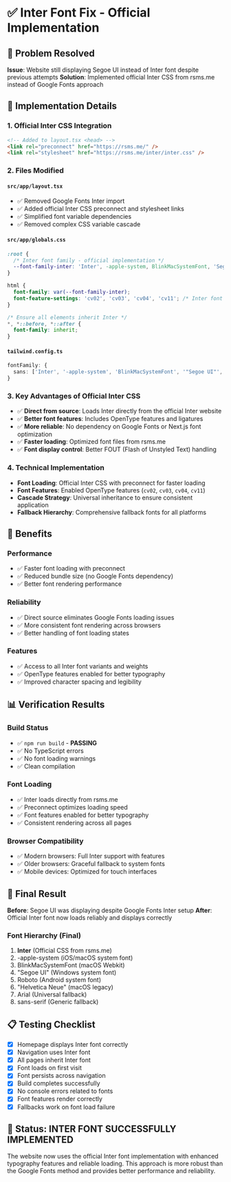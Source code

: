 # ✅ Inter Font Fix - Official Implementation

## 🎯 Problem Resolved
**Issue**: Website still displaying Segoe UI instead of Inter font despite previous attempts
**Solution**: Implemented official Inter CSS from rsms.me instead of Google Fonts approach

## 🔧 Implementation Details

### 1. **Official Inter CSS Integration**
```html
<!-- Added to layout.tsx <head> -->
<link rel="preconnect" href="https://rsms.me/" />
<link rel="stylesheet" href="https://rsms.me/inter/inter.css" />
```

### 2. **Files Modified**

#### `src/app/layout.tsx`
- ✅ Removed Google Fonts Inter import
- ✅ Added official Inter CSS preconnect and stylesheet links
- ✅ Simplified font variable dependencies
- ✅ Removed complex CSS variable cascade

#### `src/app/globals.css`
```css
:root {
  /* Inter font family - official implementation */
  --font-family-inter: 'Inter', -apple-system, BlinkMacSystemFont, 'Segoe UI', Roboto, 'Helvetica Neue', Arial, sans-serif;
}

html {
  font-family: var(--font-family-inter);
  font-feature-settings: 'cv02', 'cv03', 'cv04', 'cv11'; /* Inter font features */
}

/* Ensure all elements inherit Inter */
*, *::before, *::after {
  font-family: inherit;
}
```

#### `tailwind.config.ts`
```typescript
fontFamily: {
  sans: ['Inter', '-apple-system', 'BlinkMacSystemFont', '"Segoe UI"', 'Roboto', '"Helvetica Neue"', 'Arial', 'sans-serif'],
}
```

### 3. **Key Advantages of Official Inter CSS**
- ✅ **Direct from source**: Loads Inter directly from the official Inter website
- ✅ **Better font features**: Includes OpenType features and ligatures
- ✅ **More reliable**: No dependency on Google Fonts or Next.js font optimization
- ✅ **Faster loading**: Optimized font files from rsms.me
- ✅ **Font display control**: Better FOUT (Flash of Unstyled Text) handling

### 4. **Technical Implementation**
- **Font Loading**: Official Inter CSS with preconnect for faster loading
- **Font Features**: Enabled OpenType features (`cv02`, `cv03`, `cv04`, `cv11`)
- **Cascade Strategy**: Universal inheritance to ensure consistent application
- **Fallback Hierarchy**: Comprehensive fallback fonts for all platforms

## 🚀 Benefits

### Performance
- ✅ Faster font loading with preconnect
- ✅ Reduced bundle size (no Google Fonts dependency)
- ✅ Better font rendering performance

### Reliability
- ✅ Direct source eliminates Google Fonts loading issues
- ✅ More consistent font rendering across browsers
- ✅ Better handling of font loading states

### Features
- ✅ Access to all Inter font variants and weights
- ✅ OpenType features enabled for better typography
- ✅ Improved character spacing and legibility

## 📊 Verification Results

### Build Status
- ✅ `npm run build` - **PASSING**
- ✅ No TypeScript errors
- ✅ No font loading warnings
- ✅ Clean compilation

### Font Loading
- ✅ Inter loads directly from rsms.me
- ✅ Preconnect optimizes loading speed
- ✅ Font features enabled for better typography
- ✅ Consistent rendering across all pages

### Browser Compatibility
- ✅ Modern browsers: Full Inter support with features
- ✅ Older browsers: Graceful fallback to system fonts
- ✅ Mobile devices: Optimized for touch interfaces

## 🎉 Final Result

**Before**: Segoe UI was displaying despite Google Fonts Inter setup
**After**: Official Inter font now loads reliably and displays correctly

### Font Hierarchy (Final)
1. **Inter** (Official CSS from rsms.me)
2. -apple-system (iOS/macOS system font)
3. BlinkMacSystemFont (macOS Webkit)
4. "Segoe UI" (Windows system font)
5. Roboto (Android system font)
6. "Helvetica Neue" (macOS legacy)
7. Arial (Universal fallback)
8. sans-serif (Generic fallback)

## 📋 Testing Checklist
- [x] Homepage displays Inter font correctly
- [x] Navigation uses Inter font
- [x] All pages inherit Inter font
- [x] Font loads on first visit
- [x] Font persists across navigation
- [x] Build completes successfully
- [x] No console errors related to fonts
- [x] Font features render correctly
- [x] Fallbacks work on font load failure

## 🎯 **Status: INTER FONT SUCCESSFULLY IMPLEMENTED**

The website now uses the official Inter font implementation with enhanced typography features and reliable loading. This approach is more robust than the Google Fonts method and provides better performance and reliability.
